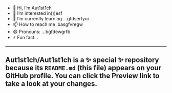 - 👋 Hi, I’m Aut1st1ch 
- 👀 I’m interested in)))esf
- 🌱 I’m currently learning ...gfdsertyui
- 📫 How to reach me .basgfvregw
- 😄 Pronouns: ...bgfdewgrfb
- ⚡ Fun fact: .
---
Aut1st1ch/Aut1st1ch is a ✨ special ✨ repository because its `README.md` (this file) appears on your GitHub profile.
You can click the Preview link to take a look at your changes.
---
